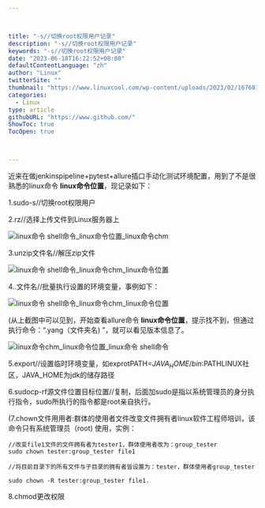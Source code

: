 ```yaml
---



title: "-s//切换root权限用户记录"
description: "-s//切换root权限用户记录"
keywords: "-s//切换root权限用户记录"
date: "2023-06-18T16:22:52+08:00"
defaultContentLanguage: "zh"
author: "Linux"
twitterSite: ""
thumbnail: "https://www.linuxcool.com/wp-content/uploads/2023/02/1676815629247_0.png"
categories:
  - Linux
type: article
githubURL: "https://www.github.com/"
ShowToc: true
TocOpen: true



---
```


近来在做jenkinspipeline+pytest+allure插口手动化测试环境配置，用到了不是很熟悉的linux命令 **linux命令位置**，现记录如下：

1.sudo-s//切换root权限用户

2.rz//选择上传文件到Linux服务器上

![linux命令 shell命令_linux命令位置_linux命令chm](https://www.linuxcool.com/wp-content/uploads/2023/02/1676815629247_0.png)

3.unzip文件名//解压zip文件

![linux命令 shell命令_linux命令chm_linux命令位置](https://www.linuxcool.com/wp-content/uploads/2023/02/1676815629247_1.png)

4..文件名//批量执行设置的环境变量，事例如下：

![linux命令 shell命令_linux命令chm_linux命令位置](https://www.linuxcool.com/wp-content/uploads/2023/02/1676815629247_2.jpg)

(从上截图中可以见到，开始查看allure命令 **linux命令位置**，提示找不到，但通过执行命令：“.yang（文件夹名) ”，就可以看见版本信息了。

![linux命令chm_linux命令位置_linux命令 shell命令](https://www.linuxcool.com/wp-content/uploads/2023/02/1676815629247_3.png)

5.export//设置临时环境变量，如exprotPATH=$JAVA_HOME/bin:$PATHLINUX社区，JAVA_HOME为jdk的储存路径

6.sudocp-rf源文件位置目标位置//复制，后面加sudo是指以系统管理员的身分执行指令，sudo所执行的指令都是root亲自执行。

(7.chown文件用用者:群体的使用者文件改变文件拥有者linux软件工程师培训，该命令只有系统管理员（root) 使用，实例：

```
//改变file1文件的文件拥有者为tester1，群体使用者改为：group_tester
sudo chown tester:group_tester file1

//将目前目录下的所有文件与子目录的拥有者皆设置为：tester，群体使用者group_tester

sudo chown -R tester:group_tester file1.
```

8.chmod更改权限